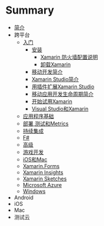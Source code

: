 # Summary

* [简介](README.md)
* 跨平台
  * [入门](Cross_Platform/chapter1/Getting_Started.md)
    * [安装](Cross_Platform/chapter1/01_Installation.md)
       * [Xamarin 防火墙配置说明](Cross_Platform/chapter1/01_01_Xamarin_Firewall_Configuration_Instructions.md)
       * [卸载Xamarin](Cross_Platform/chapter1/01_02_Uninstalling_Xamarin.md)
    * [移动开发简介](Cross_Platform/chapter1/02_Introduction_to_Mobile_Development.md)
    * [Xamarin Studio简介](Cross_Platform/chapter1/03_Introducing_Xamarin_Studio.md)
    * [用插件扩展Xamarin Studio](Cross_Platform/chapter1/04_Extending_Xamarin_Studio_with_Add-Ins.md)
    * [移动应用开发生命周期简介](Cross_Platform/chapter1/05_Introduction_to_the_Mobile_SDLC.md)
    * [开始试用Xamarin](Cross_Platform/chapter1/06_Beginning_A_Xamarin_Trial.md)
    * [Visual Studio和Xamarin](Cross_Platform/chapter1/07_Visual_Studio_with_Xamarin.md)
  * [应用程序基础]()
  * [部署,测试和Metrics]()
  * [持续集成]()
  * [F#]()
  * [高级]()
  * [游戏开发]()
  * [iOS和Mac]()
  * [Xamarin.Forms]()
  * [Xamarin Insights]()
  * [Xamarin Sketches]()
  * [Microsoft Azure]()
  * [Windows]()
* Android
* iOS
* Mac
* 测试云
